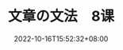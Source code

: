 ---
title: "文章の文法　8课"
date: 2022-10-16T15:52:32+08:00
lastmod: 
tags: ["n3"]
summary: ""
draft: true
---